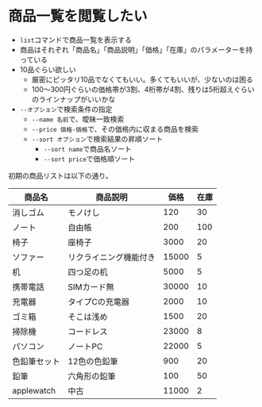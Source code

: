 # 商品一覧を閲覧したい

- `list`コマンドで商品一覧を表示する
- 商品はそれぞれ「商品名」「商品説明」「価格」「在庫」のパラメーターを持っている
- 10品ぐらい欲しい
  - 厳密にピッタリ10品でなくてもいい。多くてもいいが、少ないのは困る
  - 100〜300円ぐらいの価格帯が3割、4桁帯が4割、残りは5桁超えぐらいのラインナップがいいかな
- `--オプション`で検索条件の指定
  - `--name 名前`で、曖昧一致検索
  - `--price 価格-価格`で、その価格内に収まる商品を検索
  - `--sort オプション`で検索結果の昇順ソート
    - `--sort name`で商品名ソート
    - `--sort price`で価格順ソート


初期の商品リストは以下の通り。

|商品名|商品説明|価格|在庫|
|-|-|-|-|
|消しゴム|モノけし|120|30|
|ノート|自由帳|200|100|
|椅子|座椅子|3000|20|
|ソファー|リクライニング機能付き|15000|5|
|机|四つ足の机|5000|5|
|携帯電話|SIMカード無|30000|10|
|充電器|タイプCの充電器|2000|10|
|ゴミ箱|そこは浅め|1500|20|
|掃除機|コードレス|23000|8|
|パソコン|ノートPC|22000|5|
|色鉛筆セット|12色の色鉛筆|900|20|
|鉛筆|六角形の鉛筆|100|50|
|applewatch|中古|11000|2|


